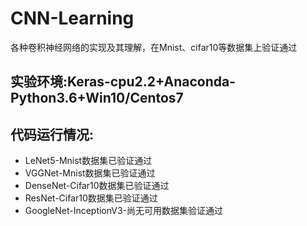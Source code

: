 # CNN-Learning

各种卷积神经网络的实现及其理解，在Mnist、cifar10等数据集上验证通过

## 实验环境:Keras-cpu2.2+Anaconda-Python3.6+Win10/Centos7

## 代码运行情况:  

- LeNet5-Mnist数据集已验证通过
- VGGNet-Mnist数据集已验证通过
- DenseNet-Cifar10数据集已验证通过
- ResNet-Cifar10数据集已验证通过
- GoogleNet-InceptionV3-尚无可用数据集验证通过


